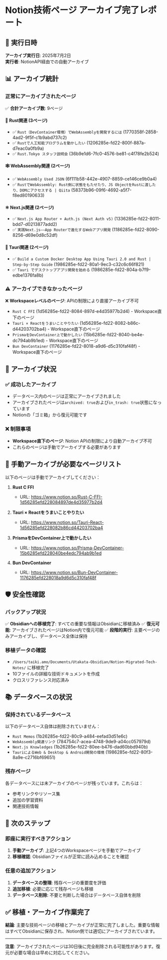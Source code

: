# Notion技術ページ アーカイブ完了レポート

## 📅 実行日時
**アーカイブ実行日**: 2025年7月2日  
**実行者**: NotionAPI経由での自動アーカイブ

## 📊 アーカイブ統計

### 正常にアーカイブされたページ
✅ **合計アーカイブ数**: 9ページ

#### 🦀 Rust関連 (3ページ)
- ✅ `Rust（DevContainer環境）でWebAssemblyを開発するには` (1770358f-2858-4ad2-9f5f-c1b9abd737c2)
- ✅ `Rustで人工知能プログラムを動かしたい` (1206285e-fd22-800f-887a-d7eac0a0fb9a)
- ✅ `Rust.Tokyo スタッフ説明会` (36b9e1d6-7fc0-4576-be81-c4f78fe2b524)

#### 🕸️ WebAssembly関連 (2ページ)
- ✅ `WebAssembly Used JSON` (6f111b58-442e-4907-8859-ce146ce9b0a4)
- ✅ `RustでWebAssembly: Rust側に状態をもたせたり、JS ObjectをRustに渡したり、DOMにアクセスする | Qiita` (58373b96-09f6-4692-a5f7-f8ed80190633)

#### ⚛️ Next.js関連 (2ページ)
- ✅ `Next.js App Router + Auth.js (Next Auth v5)` (1336285e-fd22-8011-bdd7-d0213877add2)
- ✅ `実践Next.js——App Routerで進化するWebアプリ開発` (1186285e-fd22-8090-8256-d69e0d8c52df)

#### 🦀 Tauri関連 (2ページ)
- ✅ `Build a Custom Docker Desktop App Using Tauri 2.0 and Rust | Step-by-Step Guide` (1986285e-fd22-80a1-9ec3-c32c6c66f821)
- ✅ `Tauri でデスクトップアプリ開発を始める` (1986285e-fd22-804a-b7f9-edbe1376fa8b)

### ⚠️ アーカイブできなかったページ
❌ **Workspaceレベルのページ**: APIの制限により直接アーカイブ不可
- `Rust C FFI` (1d56285e-fd22-8084-897d-e4d35977b2d4) - Workspace直下のページ
- `Tauri × Reactをうまいことやりたい` (1d56285e-fd22-8082-b86c-d44203702ba4) - Workspace直下のページ
- `PrismaをDevContainer上で動かしたい` (15b6285e-fd22-8040-be4e-dc794ab9b1ed) - Workspace直下のページ
- `Bun DevContainer` (1176285e-fd22-8018-a9d6-d5c310faf48f) - Workspace直下のページ

## 🔄 アーカイブ状況

### ✅ 成功したアーカイブ
- データベース内のページは正常にアーカイブされました
- アーカイブされたページは`archived: true`および`in_trash: true`状態になっています
- Notionの「ゴミ箱」から復元可能です

### ❌ 制限事項
- **Workspace直下のページ**: Notion APIの制限により自動アーカイブ不可
- これらのページは手動でアーカイブする必要があります

## 📝 手動アーカイブが必要なページリスト

以下のページは手動でアーカイブしてください：

1. **Rust C FFI**
   - URL: https://www.notion.so/Rust-C-FFI-1d56285efd228084897de4d35977b2d4

2. **Tauri × Reactをうまいことやりたい**
   - URL: https://www.notion.so/Tauri-React-1d56285efd228082b86cd44203702ba4

3. **PrismaをDevContainer上で動かしたい**
   - URL: https://www.notion.so/Prisma-DevContainer-15b6285efd228040be4edc794ab9b1ed

4. **Bun DevContainer**
   - URL: https://www.notion.so/Bun-DevContainer-1176285efd228018a9d6d5c310faf48f

## 🛡️ 安全性確認

### バックアップ状況
✅ **Obsidianへの移植完了**: すべての重要な情報はObsidianに移植済み
✅ **復元可能**: アーカイブされたページはNotion内で復元可能
✅ **段階的実行**: 主要ページのみアーカイブし、データベース全体は保持

### 移植データの確認
- `/Users/taiki.amo/Documents/Utakata-Obsidian/Notion-Migrated-Tech-Notes/` に移植完了
- 10ファイルの詳細な技術ドキュメントを作成
- クロスリファレンス対応済み

## 📚 データベースの状況

### 保持されているデータベース
以下のデータベース自体は削除されていません：
- `Rust Memos` (1b26285e-fd22-80c9-a484-eefad3d51e6c)
- `WebAssembly関連リンク` (784754c7-acea-4748-9de9-a04cc057979d)
- `Next.js Knowledges` (1b26285e-fd22-80ee-b476-dad60bbd940b)
- `TauriによるWeb & Desktop & Android開発の環境` (1986285e-fd22-80f3-8a9e-c2716bf69651)

### 残存ページ
各データベースには未アーカイブのページが残っています。これらは：
- 参考リンクやリソース集
- 追加の学習資料
- 関連技術情報

## 🎯 次のステップ

### 即座に実行すべきアクション
1. **手動アーカイブ**: 上記4つのWorkspaceページを手動でアーカイブ
2. **移植確認**: Obsidianファイルが正常に読み込めることを確認

### 任意の追加アクション
1. **データベースの整理**: 残存ページの重要度を評価
2. **追加移植**: 必要に応じて残存ページも移植
3. **データベース削除**: 不要と判断した場合はデータベース自体を削除

## ✅ 移植・アーカイブ作業完了

**結論**: 主要な技術ページの移植とアーカイブが正常に完了しました。重要な情報はすべてObsidianに保存され、Notion側では適切にアーカイブされています。

---
**注意**: アーカイブされたページは30日後に完全削除される可能性があります。復元が必要な場合は早めに対応してください。
